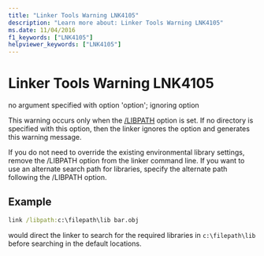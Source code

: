 ```yaml
---
title: "Linker Tools Warning LNK4105"
description: "Learn more about: Linker Tools Warning LNK4105"
ms.date: 11/04/2016
f1_keywords: ["LNK4105"]
helpviewer_keywords: ["LNK4105"]
---
```

# Linker Tools Warning LNK4105

no argument specified with option 'option'; ignoring option

This warning occurs only when the [/LIBPATH](../../build/reference/libpath-additional-libpath.md) option is set. If no directory is specified with this option, then the linker ignores the option and generates this warning message.

If you do not need to override the existing environmental library settings, remove the /LIBPATH option from the linker command line. If you want to use an alternate search path for libraries, specify the alternate path following the /LIBPATH option.

## Example

```cmd
link /libpath:c:\filepath\lib bar.obj
```

would direct the linker to search for the required libraries in `c:\filepath\lib` before searching in the default locations.
